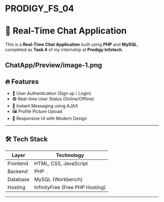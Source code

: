# PRODIGY_FS_04
# 💬 Real-Time Chat Application

This is a **Real-Time Chat Application** built using **PHP** and **MySQL**, completed as **Task 4** of my internship at **Prodigy Infotech**.


ChatApp/Preview/image-1.png
---

## 🔥 Features

- 🔐 User Authentication (Sign up / Login)
- 🟢 Real-time User Status (Online/Offline)
- 💬 Instant Messaging using AJAX
- 🖼️ Profile Picture Upload
- 🚀 Responsive UI with Modern Design

---

## 🛠️ Tech Stack

| Layer      | Technology            |
|------------|------------------------|
| Frontend   | HTML, CSS, JavaScript |
| Backend    | PHP                   |
| Database   | MySQL (Workbench)     |
| Hosting    | InfinityFree (Free PHP Hosting) |

---

